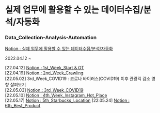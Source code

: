 # 실제 업무에 활용할 수 있는 데이터수집/분석/자동화

### Data_Collection-Analysis-Automation  
<a href="https://www.notion.so/Study-22-04-14-104daa9f7c1b4d869302c8392a82c444" target="_blank">Notion : 실제 업무에 활용할 수 있는 데이터수집/분석/자동화</a>  

2022.04.12 ~  

[22.04.12] <a href="https://www.notion.so/1-50629ec93b064db390e7becaf9bce0a3" target="_blank">Notion : 1st_Week_Start & OT</a>  
[22.04.19] <a href="https://www.notion.so/2-0f382816357b4511b9ba747786250da8" target="_blank">Notion : 2nd_Week_Crawling</a>  
[22.05.02] 3rd_Week_COVID19 : 코로나 바이러스(COVID19) 이후 관광객 감소 영향 살펴보기  
[22.05.03] <a href="https://www.notion.so/3-afda18da03db4d779e7ec927ec7003d3" target="_blank">Notion : 3rd_Week_COVID19</a>  
[22.05.10] <a href="https://www.notion.so/modulabs/4-cb0ed5c56de847529b276ab10d09c095" target="_blank">Notion : 4th_Week_Instagram_Hot_Place</a>  
[22.05.17] <a href="https://modulabs.notion.site/5-9ee24bad24c34a1e935e40362cbe1688" target="_blank">Notion : 5th_Starbucks_Location</a>
[22.05.24] <a href="https://www.notion.so/modulabs/6-2cc5f8e385ab4d41944c7eea70598969" target="_blank">Notion : 6th_Best_Product</a>  
